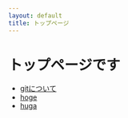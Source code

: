 ```yaml
---
layout: default
title: トップページ
---
```


# トップページです

* [gitについて](./git/manual/startup.md)
* [hoge](./sample/hoge.md)
* [huga](./sample/huga.md)